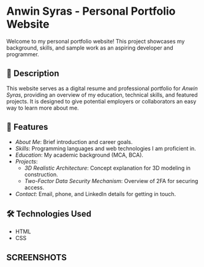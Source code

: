 # Anwin Syras - Personal Portfolio Website

Welcome to my personal portfolio website! This project showcases my background, skills, and sample work as an aspiring developer and programmer.

## 📌 Description

This website serves as a digital resume and professional portfolio for *Anwin Syras*, providing an overview of my education, technical skills, and featured projects. It is designed to give potential employers or collaborators an easy way to learn more about me.

## 🚀 Features

- *About Me*: Brief introduction and career goals.
- *Skills*: Programming languages and web technologies I am proficient in.
- *Education*: My academic background (MCA, BCA).
- *Projects*:
  - *3D Realistic Architecture*: Concept explanation for 3D modeling in construction.
  - *Two-Factor Data Security Mechanism*: Overview of 2FA for securing access.
- *Contact*: Email, phone, and LinkedIn details for getting in touch.

## 🛠 Technologies Used

- HTML
- CSS

## SCREENSHOTS



